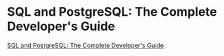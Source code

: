 # SQL and PostgreSQL: The Complete Developer's Guide

[SQL and PostgreSQL: The Complete Developer's Guide](https://www.udemy.com/course/sql-and-postgresql)
